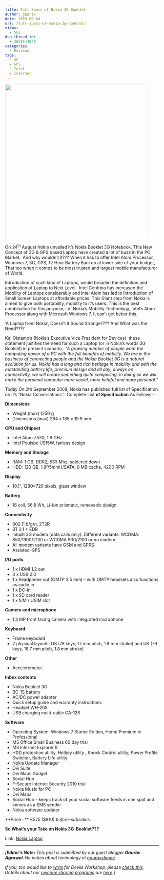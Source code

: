 ```yaml
---
title: Full Specs of Nokia 3G Booklet
author: gaurav
date: 2009-09-04
url: /full-specs-of-nokia-3g-booklet/
views:
  - 562
dsq_thread_id:
  - 3059644040
categories:
  - Reviews
tags:
  - 3G
  - GPS
  - Intel
  - Internet
---
```

<img class="alignnone wp-image-55046" src="http://pictures.pk/images/bwy1251912064p.jpg" alt="" width="469" height="504" />

On 24<sup>th</sup> August Nokia unveiled it’s Nokia Booklet 3G Notebook, This New Concept of 3G & GPS based Laptop have created a lot of buzz in the PC Market.  And why wouldn’t it??? When it has to offer Intel Atom Processor, Windows 7, 3G, GPS, 12 Hour Battery Backup at lower side of your budget, That too when it comes to be most trusted and largest mobile manufacturer of World.

Introduction of such kind of Laptops, would broaden the definition and application of Laptop to Next Level.  Intel Centrino has increased the Mobility of Laptops considerably and Intel Atom has led to Introduction of Small Screen Laptops at affordable prices. This Giant step from Nokia is aimed to give both portability, mobility to it’s users. This is the best combination for this purpose, i.e. Nokia&#8217;s Mobility Technology, Intel&#8217;s Atom Processor along with Microsoft Windows 7. It can’t get better this.

‘A Laptop from Nokia’, Doesn’t it Sound Strange???? And What was the Need????

Kai Oistamo’s (Nokia’s Executive Vice President for Devices)  these statement justifies the need for such a Laptop (or in Nokia’s words 3G Booklet) in present scenario,  *“A growing number of people want the computing power of a PC with the full benefits of mobility. We are in the business of connecting people and the Nokia Booklet 3G is a natural evolution for us. Nokia has a long and rich heritage in mobility and with the outstanding battery life, premium design and all day, always on connectivity, we will create something quite compelling. In doing so we will make the personal computer more social, more helpful and more personal.”*

Today On 2th September 2009, Nokia has published full list of Specification on it’s “Nokia Conversations”.  Complete List **of Specification** As Follows:-

**Dimensions**

  * Weight (max) 1250 g
  * Dimensions (max) 264 x 185 x 19.9 mm

**CPU and Chipset**

  * Intel Atom Z530, 1.6 GHz
  * Intel Poulsbo US15W, fanless design

**Memory and Storage**

  * RAM: 1 GB, DDR2, 533 Mhz, soldered down
  * HDD: 120 GB, 1.8”/5mmH/SATA, 8 MB cache, 4200 RPM

**Display**

  * 10.1”, 1280×720 pixels, glass window

**Battery**

  * 16 cell, 56.8 Wh, Li-Ion prismatic, removable design

**Connectivity**

  * 802.11 b/g/n, 2T2R
  * BT 2.1 + EDR
  * Inbuilt 3G modem (data calls only). Different variants: WCDMA: 850/1900/2100 or WCDMA 900/2100 or no modem.
  * All modem variants have GSM and GPRS
  * Assisted-GPS

**I/O ports**

  * 1 x HDMI 1.2 out
  * 3 x USB 2.0
  * 1 x headphone out (OMTP 3.5 mm) – with OMTP headsets also functions as audio in
  * 1 x DC-in
  * 1 x SD card reader
  * 1 x SIM / USIM slot

**Camera and microphone**

  * 1.3 MP front facing camera with integrated microphone

**Keyboard**

  * Frame keyboard
  * 2 physical layouts: US (78 keys, 17 mm pitch, 1.8 mm stroke) and UK (79 keys, 16.7 mm pitch, 1.8 mm stroke)

**Other**

  * Accelerometer

**Inbox contents**

  * Nokia Booklet 3G
  * BC-1S battery
  * AC/DC power adapter
  * Quick setup guide and warranty instructions
  * Headset WH-205
  * USB charging multi-cable CA-126

**Software**

  * Operating System: Windows 7 Starter Edition, Home Premium or Professional
  * MS Office Small Business 60 day trial
  * MS Internet Explorer 8
  * HDD protection utility, Hotkey utility , Knock Control utility, Power Profile Switcher, Battery Life utility
  * Nokia Update Manager
  * Ovi Suite
  * Ovi Maps Gadget
  * Social Hub
  * F-Secure Internet Security 2010 trial
  * Nokia Music for PC
  * Ovi Maps
  * Social Hub – keeps track of your social software feeds in one spot and serves as a SMS sender
  * Nokia software updater

**Price : ** €575 ($810) *before-subsidies*.

**So What’s your Take on Nokia 3G  Booklet???**

Link: <a href="http://conversations.nokia.com/2009/09/02/more-nokia-booklet-3g-specs-emerge-at-nokia-world-09/" onclick="_gaq.push(['_trackEvent', 'outbound-article', 'http://conversations.nokia.com/2009/09/02/more-nokia-booklet-3g-specs-emerge-at-nokia-world-09/', 'Nokia Laptop']);" >Nokia Laptop</a>

* * *

<span style="font-style: italic">[<strong>Editor&#8217;s Note:</strong> This post is submitted by our guest blogger <strong>Gaurav Agrawal. </strong>He writes about technology at <a href="http://www.gauravshome.co.nr/" onclick="_gaq.push(['_trackEvent', 'outbound-article', 'http://www.gauravshome.co.nr/', 'gauravshome']);" >gauravshome</a><br /> </span></p> 

*If you, too would like to [write][1] for Devils Workshop, please [check this][1]. Details about our [revenue sharing programs][1] are [here][1].]*

 [1]: http://devilsworkshop.org/join-dw/
